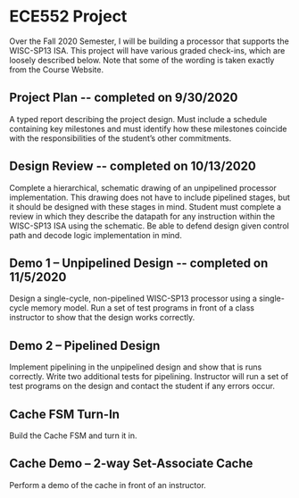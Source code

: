 # ECE552 Project

Over the Fall 2020 Semester, I will be building a processor that supports the WISC-SP13 ISA. This project will
have various graded check-ins, which are loosely described below. Note that some of the wording is taken
exactly from the Course Website.

## Project Plan -- completed on 9/30/2020
A typed report describing the project design. Must include a schedule containing key
milestones and must identify how these milestones coincide with the responsibilities of the
student’s other commitments.
## Design Review -- completed on 10/13/2020
Complete a hierarchical, schematic drawing of an unpipelined processor implementation. This
drawing does not have to include pipelined stages, but it should be designed with these stages
in mind.
Student must complete a review in which they describe the datapath for any instruction within
the WISC-SP13 ISA using the schematic. Be able to defend design given control path and decode
logic implementation in mind.
## Demo 1 – Unpipelined Design -- completed on 11/5/2020
Design a single-cycle, non-pipelined WISC-SP13 processor using a single-cycle memory model.
Run a set of test programs in front of a class instructor to show that the design works correctly.
## Demo 2 – Pipelined Design
Implement pipelining in the unpipelined design and show that is runs correctly.
Write two additional tests for pipelining.
Instructor will run a set of test programs on the design and contact the student if any errors
occur.
## Cache FSM Turn-In
Build the Cache FSM and turn it in.
## Cache Demo – 2-way Set-Associate Cache
Perform a demo of the cache in front of an instructor.
